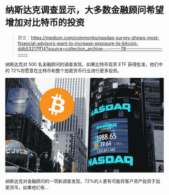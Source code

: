 # 纳斯达克调查显示，大多数金融顾问希望增加对比特币的投资

> 原文：<https://medium.com/coinmonks/nasdaq-survey-shows-most-financial-advisors-want-to-increase-exposure-to-bitcoin-ddb53217ff14?source=collection_archive---------78----------------------->

纳斯达克对 500 名金融顾问的调查发现，如果比特币现货 ETF 获得批准，他们中的 72%将愿意在比特币和整个加密货币行业进行更多投资。

![](img/9874316a875db037f7a17320aea21506.png)

纳斯达克对金融顾问的一项新调查发现，72%的人更有可能将客户资产投资于加密货币，如果他们有…